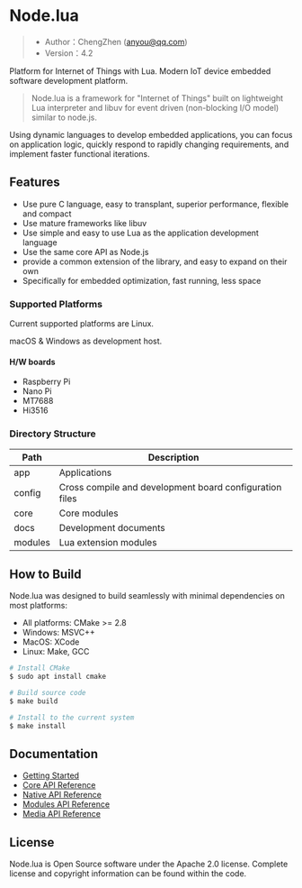 # Node.lua

> - Author：ChengZhen (anyou@qq.com)
> - Version：4.2

Platform for Internet of Things with Lua.
Modern IoT device embedded software development platform.

> Node.lua is a framework for "Internet of Things" built on lightweight Lua interpreter and libuv for event driven (non-blocking I/O model) similar to node.js.

Using dynamic languages to develop embedded applications, you can focus on application logic, quickly respond to rapidly changing requirements, and implement faster functional iterations.

## Features

- Use pure C language, easy to transplant, superior performance, flexible and compact
- Use mature frameworks like libuv
- Use simple and easy to use Lua as the application development language
- Use the same core API as Node.js
- provide a common extension of the library, and easy to expand on their own
- Specifically for embedded optimization, fast running, less space

### Supported Platforms

Current supported platforms are Linux.

macOS & Windows as development host.

#### H/W boards

- Raspberry Pi
- Nano Pi
- MT7688
- Hi3516

### Directory Structure

| Path       | Description
| ---        | ---
| app        | Applications
| config     | Cross compile and development board configuration files
| core       | Core modules
| docs       | Development documents
| modules    | Lua extension modules

## How to Build

Node.lua was designed to build seamlessly with minimal dependencies on most platforms:

- All platforms: CMake >= 2.8
- Windows: MSVC++
- MacOS: XCode
- Linux: Make, GCC

```sh
# Install CMake
$ sudo apt install cmake

# Build source code
$ make build

# Install to the current system
$ make install

```

## Documentation

- [Getting Started](docs/cn/docs/README.md)
- [Core API Reference](docs/cn/core/README.md)
- [Native API Reference](docs/cn/native/README.md)
- [Modules API Reference](docs/cn/modules/README.md)
- [Media API Reference](docs/cn/media/overview.md)

## License

Node.lua is Open Source software under the Apache 2.0 license. Complete license and copyright information can be found within the code.
